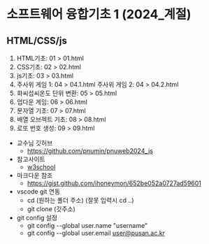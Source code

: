 # 소프트웨어 융합기초 1 (2024_계절)
## HTML/CSS/js
1. HTML기초: 01 > 01.html
2. CSS기초: 02 > 02.html
3. js기초: 03 > 03.html
4. 주사위 게임 1: 04 > 04.1.html
   주사위 게임 2: 04 > 04.2.html
5. 화씨섭씨온도 단위 변환: 05 > 05.html
6. 업다운 게임: 06 > 06.html
7. 문자열 기초: 07 > 07.html
8. 배열 오브젝트 기초: 08 > 08.html
9. 로또 번호 생성: 09 > 09.html

+ 교수님 깃허브
    + https://github.com/pnumin/pnuweb2024_js 
+ 참고사이트
    + [w3school](https://www.w3schools.com/)
+ 마크다운 참조
    + https://gist.github.com/ihoneymon/652be052a0727ad59601    
+ vscode git 연동 
    + cd (원하는 폴더 주소) (잘못 입력시 cd ..)
    + git clone (깃주소)
+ git config 설정
    + git config --global user.name "username"
    + git config --global user.email user@pusan.ac.kr